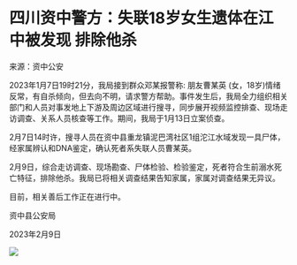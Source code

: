 # 四川资中警方：失联18岁女生遗体在江中被发现 排除他杀

来源：资中公安

2023年1月7日19时21分，我局接到群众邓某报警称: 朋友曹某英
(女，18岁)情绪反常，有自杀倾向，但去向不明，请求警方帮助。事件发生后，我局全力组织相关部门和人员对事发地上下游及周边区域进行搜寻，同步展开视频监控排查、现场走访调查、关系人员核查等工作。期间，我局于1月13日立案侦查。

2月7日14时许，搜寻人员在资中县重龙镇泥巴湾社区1组沱江水域发现一具尸体，经家属辨认和DNA鉴定，确认死者系失联人员曹某英。

2月9日，综合走访调查、现场勘查、尸体检验、检验鉴定，死者符合生前溺水死亡特征，排除他杀。我局已将相关调查结果告知家属，家属对调查结果无异议。

目前，相关善后工作正在进行中。

资中县公安局

2023年2月9日

![](https://inews.gtimg.com/newsapp_bt/0/15653233005/1000)

